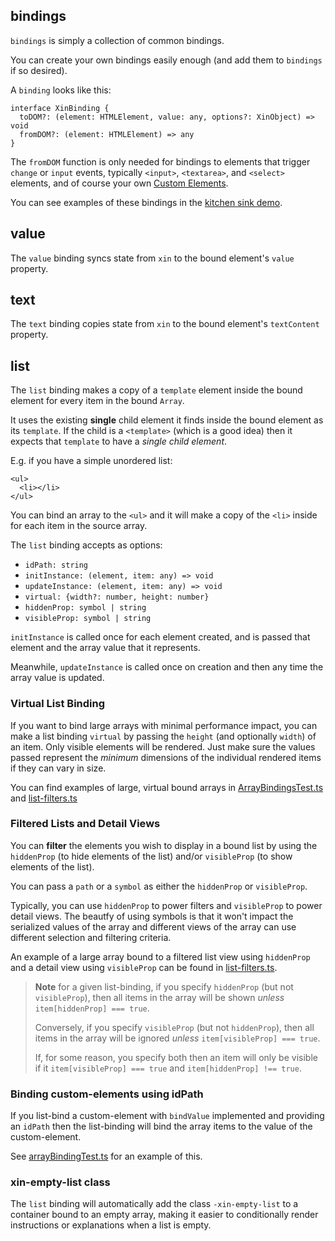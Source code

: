 ## bindings

`bindings` is simply a collection of common bindings.

You can create your own bindings easily enough (and add them to `bindings` if so desired).

A `binding` looks like this:

    interface XinBinding {
      toDOM?: (element: HTMLElement, value: any, options?: XinObject) => void
      fromDOM?: (element: HTMLElement) => any
    }

The `fromDOM` function is only needed for bindings to elements that trigger `change` or `input`
events, typically `<input>`, `<textarea>`, and `<select>` elements, and of course your
own [Custom Elements](web-components.md).

You can see examples of these bindings in the [kitchen sink demo](../demo/components/kitchen-sink.ts).

## value

The `value` binding syncs state from `xin` to the bound element's `value` property.

## text

The `text` binding copies state from `xin` to the bound element's `textContent` property.

## list

The `list` binding makes a copy of a `template` element inside the bound element
for every item in the bound `Array`.

It uses the existing **single** child element it finds inside the bound element
as its `template`. If the child is a `<template>` (which is a good idea) then it
expects that `template` to have a *single child element*.

E.g. if you have a simple unordered list:

    <ul>
      <li></li>
    </ul>

You can bind an array to the `<ul>` and it will make a copy of the `<li>` inside
for each item in the source array.

The `list` binding accepts as options:
- `idPath: string`
- `initInstance: (element, item: any) => void`
- `updateInstance: (element, item: any) => void` 
- `virtual: {width?: number, height: number}`
- `hiddenProp: symbol | string`
- `visibleProp: symbol | string`

`initInstance` is called once for each element created, and is passed
that element and the array value that it represents.

Meanwhile, `updateInstance` is called once on creation and then any time the 
array value is updated.

### Virtual List Binding

If you want to bind large arrays with minimal performance impact, you can make a list
binding `virtual` by passing the `height` (and optionally `width`) of an item.
Only visible elements will be rendered. Just make sure the values passed represent
the *minimum* dimensions of the individual rendered items if they can vary in size.

You can find examples of large, virtual bound arrays in [ArrayBindingsTest.ts](../demo/ArrayBindingTest.ts)
and [list-filters.ts](../demo/components/list-filters.ts)

### Filtered Lists and Detail Views

You can **filter** the elements you wish to display in a bound list by using the
`hiddenProp` (to hide elements of the list) and/or `visibleProp` (to show elements
of the list).

You can pass a `path` or a `symbol` as either the `hiddenProp` or `visibleProp`.

Typically, you can use `hiddenProp` to power filters and `visibleProp` to power
detail views. The beautfy of using symbols is that it won't impact the serialized
values of the array and different views of the array can use different selection
and filtering criteria.

An example of a large array bound to a filtered list view using `hiddenProp`
and a detail view using `visibleProp` can be found in [list-filters.ts](../demo/components/list-filters.ts).

> **Note** for a given list-binding, if you specify `hiddenProp` (but not `visibleProp`),
> then all items in the array will be shown *unless* `item[hiddenProp] === true`.
>
> Conversely, if you specify `visibleProp` (but not `hiddenProp`), then all items
> in the array will be ignored *unless* `item[visibleProp] === true`.
>
> If, for some reason, you specify both then an item will only be visible if
> it `item[visibleProp] === true` and `item[hiddenProp] !== true`.

### Binding custom-elements using idPath

If you list-bind a custom-element with `bindValue` implemented and providing an
`idPath` then the list-binding will bind the array items to the value of the 
custom-element.

See [arrayBindingTest.ts](../demo/ArrayBindingTest.ts) for an example of this.

### xin-empty-list class

The `list` binding will automatically add the class `-xin-empty-list` to a 
container bound to an empty array, making it easier to conditionally render
instructions or explanations when a list is empty.